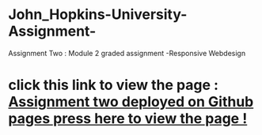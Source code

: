 # John_Hopkins-University-Assignment-
Assignment Two : Module 2 graded assignment -Responsive Webdesign 
# click this link to view the page :[ Assignment two deployed on Github pages press here to view the page !](https://datascientist88.github.io/John_Hopkins-University-Assignment-/)
